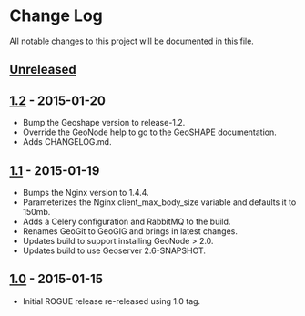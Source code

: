 Change Log
==========
All notable changes to this project will be documented in this file.

[Unreleased][unreleased]
------------------------

[1.2] - 2015-01-20
------------------
- Bump the Geoshape version to release-1.2.
- Override the GeoNode help to go to the GeoSHAPE documentation.
- Adds CHANGELOG.md.

[1.1] - 2015-01-19
------------------
- Bumps the Nginx version to 1.4.4.
- Parameterizes the Nginx client_max_body_size variable and defaults it to 150mb.
- Adds a Celery configuration and RabbitMQ to the build.
- Renames GeoGit to GeoGIG and brings in latest changes. 
- Updates build to support installing GeoNode > 2.0.
- Updates build to use Geoserver 2.6-SNAPSHOT.

[1.0] - 2015-01-15
------------------
- Initial ROGUE release re-released using 1.0 tag.


[unreleased]: https://github.com/ROGUE-JCTD/rogue-cookbook/compare/release-1.2...HEAD
[1.2]: https://github.com/ROGUE-JCTD/rogue-cookbook/compare/release-1.1...release-1.2
[1.1]: https://github.com/ROGUE-JCTD/rogue-cookbook/compare/release-1.0...release-1.1
[1.0]: https://github.com/ROGUE-JCTD/rogue-cookbook/tree/release-1.0
